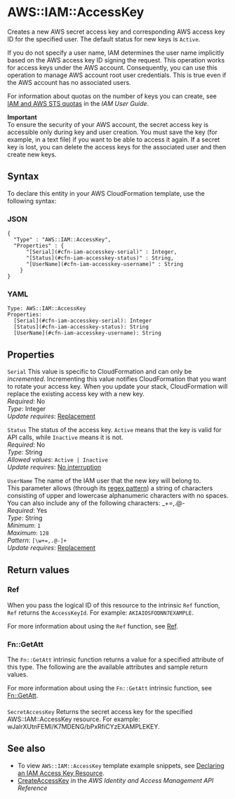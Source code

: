 # AWS::IAM::AccessKey<a name="aws-properties-iam-accesskey"></a>

 Creates a new AWS secret access key and corresponding AWS access key ID for the specified user\. The default status for new keys is `Active`\.

If you do not specify a user name, IAM determines the user name implicitly based on the AWS access key ID signing the request\. This operation works for access keys under the AWS account\. Consequently, you can use this operation to manage AWS account root user credentials\. This is true even if the AWS account has no associated users\.

 For information about quotas on the number of keys you can create, see [IAM and AWS STS quotas](https://docs.aws.amazon.com/IAM/latest/UserGuide/reference_iam-quotas.html) in the *IAM User Guide*\.

**Important**  
To ensure the security of your AWS account, the secret access key is accessible only during key and user creation\. You must save the key \(for example, in a text file\) if you want to be able to access it again\. If a secret key is lost, you can delete the access keys for the associated user and then create new keys\.

## Syntax<a name="aws-properties-iam-accesskey-syntax"></a>

To declare this entity in your AWS CloudFormation template, use the following syntax:

### JSON<a name="aws-properties-iam-accesskey-syntax.json"></a>

```
{
  "Type" : "AWS::IAM::AccessKey",
  "Properties" : {
      "[Serial](#cfn-iam-accesskey-serial)" : Integer,
      "[Status](#cfn-iam-accesskey-status)" : String,
      "[UserName](#cfn-iam-accesskey-username)" : String
    }
}
```

### YAML<a name="aws-properties-iam-accesskey-syntax.yaml"></a>

```
Type: AWS::IAM::AccessKey
Properties: 
  [Serial](#cfn-iam-accesskey-serial): Integer
  [Status](#cfn-iam-accesskey-status): String
  [UserName](#cfn-iam-accesskey-username): String
```

## Properties<a name="aws-properties-iam-accesskey-properties"></a>

`Serial`  <a name="cfn-iam-accesskey-serial"></a>
This value is specific to CloudFormation and can only be *incremented*\. Incrementing this value notifies CloudFormation that you want to rotate your access key\. When you update your stack, CloudFormation will replace the existing access key with a new key\.  
*Required*: No  
*Type*: Integer  
*Update requires*: [Replacement](https://docs.aws.amazon.com/AWSCloudFormation/latest/UserGuide/using-cfn-updating-stacks-update-behaviors.html#update-replacement)

`Status`  <a name="cfn-iam-accesskey-status"></a>
The status of the access key\. `Active` means that the key is valid for API calls, while `Inactive` means it is not\.   
*Required*: No  
*Type*: String  
*Allowed values*: `Active | Inactive`  
*Update requires*: [No interruption](https://docs.aws.amazon.com/AWSCloudFormation/latest/UserGuide/using-cfn-updating-stacks-update-behaviors.html#update-no-interrupt)

`UserName`  <a name="cfn-iam-accesskey-username"></a>
The name of the IAM user that the new key will belong to\.  
This parameter allows \(through its [regex pattern](http://wikipedia.org/wiki/regex)\) a string of characters consisting of upper and lowercase alphanumeric characters with no spaces\. You can also include any of the following characters: \_\+=,\.@\-  
*Required*: Yes  
*Type*: String  
*Minimum*: `1`  
*Maximum*: `128`  
*Pattern*: `[\w+=,.@-]+`  
*Update requires*: [Replacement](https://docs.aws.amazon.com/AWSCloudFormation/latest/UserGuide/using-cfn-updating-stacks-update-behaviors.html#update-replacement)

## Return values<a name="aws-properties-iam-accesskey-return-values"></a>

### Ref<a name="aws-properties-iam-accesskey-return-values-ref"></a>

 When you pass the logical ID of this resource to the intrinsic `Ref` function, `Ref` returns the `AccessKeyId`\. For example: `AKIAIOSFODNN7EXAMPLE`\.

For more information about using the `Ref` function, see [Ref](https://docs.aws.amazon.com/AWSCloudFormation/latest/UserGuide/intrinsic-function-reference-ref.html)\.

### Fn::GetAtt<a name="aws-properties-iam-accesskey-return-values-fn--getatt"></a>

The `Fn::GetAtt` intrinsic function returns a value for a specified attribute of this type\. The following are the available attributes and sample return values\.

For more information about using the `Fn::GetAtt` intrinsic function, see [Fn::GetAtt](https://docs.aws.amazon.com/AWSCloudFormation/latest/UserGuide/intrinsic-function-reference-getatt.html)\.

#### <a name="aws-properties-iam-accesskey-return-values-fn--getatt-fn--getatt"></a>

`SecretAccessKey`  <a name="SecretAccessKey-fn::getatt"></a>
Returns the secret access key for the specified AWS::IAM::AccessKey resource\. For example: wJalrXUtnFEMI/K7MDENG/bPxRfiCYzEXAMPLEKEY\.

## See also<a name="aws-properties-iam-accesskey--seealso"></a>
+ To view `AWS::IAM::AccessKey` template example snippets, see [Declaring an IAM Access Key Resource](https://docs.aws.amazon.com/AWSCloudFormation/latest/UserGuide/quickref-iam.html#scenario-iam-accesskey)\. 
+  [CreateAccessKey](https://docs.aws.amazon.com/IAM/latest/APIReference/API_CreateAccessKey.html) in the *AWS Identity and Access Management API Reference* 

